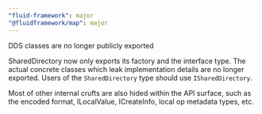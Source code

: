 ```yaml
---
"fluid-framework": major
"@fluidframework/map": major
---
```


DDS classes are no longer publicly exported

SharedDirectory now only exports its factory and the interface type.
The actual concrete classes which leak implementation details are no longer exported.
Users of the `SharedDirectory` type should use `ISharedDirectory`.

Most of other internal crufts are also hided within the API surface, such as the encoded format, 
ILocalValue, ICreateInfo, local op metadata types, etc.